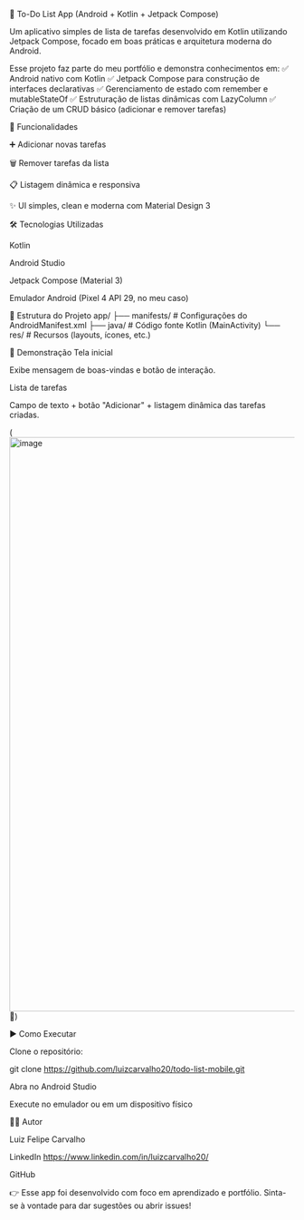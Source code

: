 📱 To-Do List App (Android + Kotlin + Jetpack Compose)

Um aplicativo simples de lista de tarefas desenvolvido em Kotlin utilizando Jetpack Compose, focado em boas práticas e arquitetura moderna do Android.

Esse projeto faz parte do meu portfólio e demonstra conhecimentos em:
✅ Android nativo com Kotlin
✅ Jetpack Compose para construção de interfaces declarativas
✅ Gerenciamento de estado com remember e mutableStateOf
✅ Estruturação de listas dinâmicas com LazyColumn
✅ Criação de um CRUD básico (adicionar e remover tarefas)

🚀 Funcionalidades

➕ Adicionar novas tarefas

🗑️ Remover tarefas da lista

📋 Listagem dinâmica e responsiva

✨ UI simples, clean e moderna com Material Design 3

🛠️ Tecnologias Utilizadas

Kotlin

Android Studio

Jetpack Compose (Material 3)

Emulador Android (Pixel 4 API 29, no meu caso)

📂 Estrutura do Projeto
app/
 ├── manifests/         # Configurações do AndroidManifest.xml
 ├── java/              # Código fonte Kotlin (MainActivity)
 └── res/               # Recursos (layouts, ícones, etc.)

📸 Demonstração
Tela inicial

Exibe mensagem de boas-vindas e botão de interação.

Lista de tarefas

Campo de texto + botão "Adicionar" + listagem dinâmica das tarefas criadas.

(<img width="1920" height="1013" alt="image" src="https://github.com/user-attachments/assets/821bfab3-3671-429d-a440-1d6de9c852f4" />
 🎯)

▶️ Como Executar

Clone o repositório:

git clone https://github.com/luizcarvalho20/todo-list-mobile.git


Abra no Android Studio

Execute no emulador ou em um dispositivo físico



👨‍💻 Autor

Luiz Felipe Carvalho

LinkedIn https://www.linkedin.com/in/luizcarvalho20/

GitHub 

👉 Esse app foi desenvolvido com foco em aprendizado e portfólio. Sinta-se à vontade para dar sugestões ou abrir issues!

